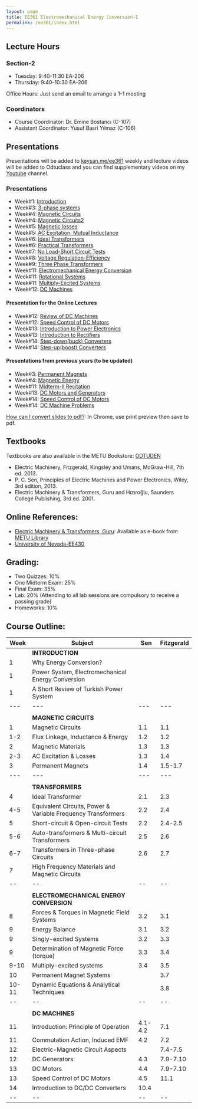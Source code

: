 ```yaml
---
layout: page
title: EE361 Electromechanical Energy Conversion-I
permalink: /ee361/index.html
---
```


## Lecture Hours

### Section-2
- Tuesday: 9:40-11:30 EA-206
- Thursday: 9:40-10:30 EA-206

Office Hours: Just send an email to arrange a 1-1 meeting

### Coordinators

- Course Coordinator: Dr. Emine Bostancı (C-107)
- Assistant Coordinator: Yusuf Basri Yılmaz (C-106) 

## Presentations

<!--
You can download PDFs of all presentations from [this link](https://www.dropbox.com/s/6t6lvdor1k2kb9i/ee361_presentations_2017.zip?dl=1). Note that, PDF versions can be slightly out-dated, so please check the html versions for the newest and animated versions.
-->

Presentations will be added to [keysan.me/ee361](http://keysan.me/ee361/) weekly and lecture videos will be added to Odtuclass and you can find supplementary videos on my [Youtube](https://www.youtube.com/channel/UCkBWz-xDRrpYb7-jvklqIKA) channel.



### Presentations

- Week#1: [Introduction](http://keysan.me/presentations/ee361_intro.html)
- Week#3: [3-phase systems](http://keysan.me/presentations/ee361_3phase_ac.html)
- Week#4: [Magnetic Circuits](http://keysan.me/presentations/ee361_magnetic_circuits.html)
- Week#4: [Magnetic Circuits2](http://keysan.me/presentations/ee361_magnetic_circuits2.html)
- Week#5: [Magnetic losses](http://keysan.me/presentations/ee361_hystresis_losses.html)
- Week#5: [AC Excitation, Mutual Inductance](http://keysan.me/presentations/ee361_ac_excitation.html)
- Week#6: [Ideal Transformers](http://keysan.me/presentations/ee361_ideal_transformers.html)
- Week#6: [Practical Transformers](http://keysan.me/presentations/ee361_practical_transformers.html)
- Week#7: [No Load-Short Circuit Tests](http://keysan.me/presentations/ee361_no_load_short_circuit.html)
- Week#8: [Voltage Regulation-Efficiency](http://keysan.me/presentations/ee361_voltage_regulation.html)
- Week#9: [Three Phase Transformers](http://keysan.me/presentations/ee361_3phase_transformers.html)
- Week#11: [Electromechanical Energy Conversion](http://keysan.me/presentations/ee361_electromechanical_conversion.html)
- Week#11: [Rotational Systems](http://keysan.me/presentations/ee361_virtual_work.html)
- Week#11: [Multiply-Excited Systems](http://keysan.me/presentations/ee361_multiply_excited.html)
- Week#12: [DC Machines](http://keysan.me/presentations/ee361_dc_machine.html)



#### Presentation for the Online Lectures

- Week#12: [Review of DC Machines](http://keysan.me/presentations/ee361_dc_machine_review_control.html)
- Week#12: [Speed Control of DC Motors](http://keysan.me/presentations/ee361_dc_motors_speed_control.html)
- Week#13: [Introduction to Power Electronics](http://keysan.me/presentations/ee361_intro_to_power_electronics.html)
- Week#13: [Introduction to Rectifiers](http://keysan.me/presentations/ee361_intro_to_rectifiers.html)
- Week#14: [Step-down(buck) Converters](http://keysan.me/presentations/ee361_intro_to_buck_converters.html)
- Week#14: [Step-up(boost) Converters](http://keysan.me/presentations/ee361_boost_converters.html)


#### Presentations from previous years (to be updated)
- Week#3: [Permanent Magnets](http://keysan.me/presentations/ee361_magnets.html)
- Week#4: [Magnetic Energy](http://keysan.me/presentations/ee361_magnetic_energy.html)
- Week#11: [Midterm-II Recitation](http://keysan.me/presentations/ee361_mt2_recitation.html)
- Week#13: [DC Motors and Generators](http://keysan.me/presentations/ee361_dc_machine_types.html)
- Week#14: [Speed Control of DC Motors](http://keysan.me/presentations/ee361_dc_motors_speed_control.html)
- Week#14: [DC Machine Problems](http://keysan.me/presentations/ee361_final_recitation.html)

<!---
- Week#8: [Recitation Hour](/presentations/ee361_recitation.html)
- Week#9: [Per Unit System](/presentations/ee361_per_unit.html)
-->

[How can I convert slides to pdf?](https://github.com/gnab/remark/issues/50): In Chrome, use print preview then save to pdf.


<!--
## Lecture Notes:
- [EE361-GitBook](http://ozank.gitbooks.io/ee361): (only for a few topics).

## Solved Problems
- [Magnetic Circuits](/files/ee361_solved_problems_1.pdf)
- [HMW#1-2010](/files/ee361_solved_problems_1a.pdf)-[HMW#1 Solutions](/files/ee361_solved_problems_1a_solutions.pdf)
- [Transformers](/files/ee361_solved_problems_2.pdf)
-->

## Textbooks

Textbooks are also available in the METU Bookstore: [ODTUDEN](https://www.odtuden.com.tr/)

- Electric Machinery, Fitzgerald, Kingsley and Umans, McGraw-Hill, 7th ed. 2013.
- P. C. Sen, Principles of Electric Machines and Power Electronics, Wiley, 3rd edition, 2013.
- Electric Machinery & Transformers, Guru and Hızıroğlu, Saunders College Publishing, 3rd ed. 2001.

## Online References:

- [Electric Machinery & Transformers, Guru](http://library.metu.edu.tr/search~S4?/aguru/aguru/1,20,35,B/l856~b1417325&FF=aguru+bhag+s&4,,4,1,0/indexsort=-): Available as e-book from [METU Library](http://library.metu.edu.tr/search~S4?/aguru/aguru/1%2C20%2C35%2CB/frameset&FF=aguru+bhag+s&4%2C%2C4/indexsort=-)
- [University of Nevada-EE430](http://www.egr.unlv.edu/~eebag/teaching.html)

## Grading:

- Two Quizzes: 10%
- One Midterm Exam: 25%
- Final Exam: 35%
- Lab: 20% (Attending to all lab sessions are compulsory to receive a passing grade)
- Homeworks: 10%

## Course Outline:

| Week | Subject |Sen | Fitzgerald |
| -- | -- | -- | -- |
| |**INTRODUCTION** |||
| 1 | Why Energy Conversion? |  |  |
| 1 | Power System, Electromechanical Energy Conversion |  |  |
| 1 | A Short Review of Turkish Power System |  |  |
| --- | --- | --- | --- |
|  |  |  |  |
| |**MAGNETIC CIRCUITS** |||
| 1 | Magnetic Circuits | 1.1 | 1.1 |
| 1-2 | Flux Linkage, Inductance & Energy| 1.2 | 1.2 |
| 2 | Magnetic Materials | 1.3 | 1.3 |
| 2-3 | AC Excitation & Losses | 1.3 | 1.4 |
| 3 | Permanent Magnets | 1.4 | 1.5-1.7 |
| --- | --- | --- | --- |
|  |  |  |  |
| | **TRANSFORMERS** | | |
| 4 | Ideal Transformer | 2.1 | 2.3 |
| 4-5 | Equivalent Circuits, Power & Variable Frequency Transformers | 2.2 | 2.4 |
| 5 | Short-circuit & Open-circuit Tests | 2.2 | 2.4-2.5 |
| 5-6 | Auto-transformers & Multi-circuit Transformers | 2.5 | 2.6 |
| 6-7 | Transformers in Three-phase Circuits | 2.6 | 2.7 |
| 7 | High Frequency Materials and Magnetic Circuits |  |  |
| -- | -- | -- | -- |
|  |  |  |  |
|  | **ELECTROMECHANICAL ENERGY CONVERSION** |  |  |
| 8 | Forces & Torques in Magnetic Field Systems | 3.2 | 3.1 |
| 9 | Energy Balance | 3.1 | 3.2 |
| 9 | Singly-excited Systems | 3.2 | 3.3 |
| 9 | Determination of  Magnetic Force (torque) | 3.3 | 3.4 |
| 9-10| Multiply-excited systems | 3.4 | 3.5 |
| 10 | Permanent Magnet Systems |  | 3.7 |
| 10-11 | Dynamic Equations & Analytical Techniques |  | 3.8 |
| -- | -- | -- | -- |
|  |  |  |  |
|  | **DC MACHINES** | | |
| 11 | Introduction: Principle of Operation | 4.1-4.2 | 7.1 |
| 11 | Commutation Action, Induced EMF | 4.2 | 7.2 |
| 12 | Electric-Magnetic Circuit Aspects | | 7.4-7.5 |
| 12 | DC Generators | 4.3 | 7.9-7.10 |
| 13 | DC Motors | 4.4 | 7.9-7.10 |
| 13 | Speed Control of DC Motors | 4.5 | 11.1 |
| 14 | Introduction to DC/DC Converters | 10.4 |  |
| -- | -- | -- | -- |
